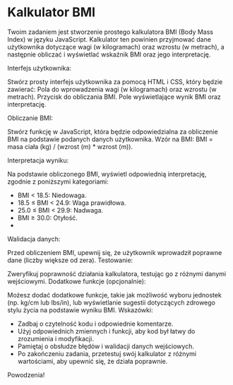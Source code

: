 # Kalkulator BMI

Twoim zadaniem jest stworzenie prostego kalkulatora BMI (Body Mass Index) w języku JavaScript. Kalkulator ten powinien przyjmować dane użytkownika dotyczące wagi (w kilogramach) oraz wzrostu (w metrach), a następnie obliczać i wyświetlać wskaźnik BMI oraz jego interpretację.

Interfejs użytkownika:

Stwórz prosty interfejs użytkownika za pomocą HTML i CSS, który będzie zawierać:
Pola do wprowadzenia wagi (w kilogramach) oraz wzrostu (w metrach).
Przycisk do obliczania BMI.
Pole wyświetlające wynik BMI oraz interpretację.

Obliczanie BMI:

Stwórz funkcję w JavaScript, która będzie odpowiedzialna za obliczenie BMI na podstawie podanych danych użytkownika.
Wzór na BMI: BMI = masa ciała (kg) / (wzrost (m) * wzrost (m)).

Interpretacja wyniku:

Na podstawie obliczonego BMI, wyświetl odpowiednią interpretację, zgodnie z poniższymi kategoriami:
- BMI < 18.5: Niedowaga.
- 18.5 ≤ BMI < 24.9: Waga prawidłowa.
- 25.0 ≤ BMI < 29.9: Nadwaga.
- BMI ≥ 30.0: Otyłość.
- 
Walidacja danych:

Przed obliczeniem BMI, upewnij się, że użytkownik wprowadził poprawne dane (liczby większe od zera).
Testowanie:

Zweryfikuj poprawność działania kalkulatora, testując go z różnymi danymi wejściowymi.
Dodatkowe funkcje (opcjonalnie):

Możesz dodać dodatkowe funkcje, takie jak możliwość wyboru jednostek (np. kg/cm lub lbs/in), lub wyświetlanie sugestii dotyczących zdrowego stylu życia na podstawie wyniku BMI.
Wskazówki:

- Zadbaj o czytelność kodu i odpowiednie komentarze.
- Użyj odpowiednich zmiennych i funkcji, aby kod był łatwy do zrozumienia i modyfikacji.
- Pamiętaj o obsłudze błędów i walidacji danych wejściowych.
- Po zakończeniu zadania, przetestuj swój kalkulator z różnymi wartościami, aby upewnić się, że działa poprawnie.

Powodzenia!
